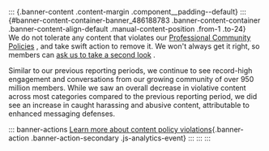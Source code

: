 ::: {.banner-content .content-margin .component__padding--default}
::: {#banner-content-container-banner_486188783 .banner-content-container .banner-content-align-default .manual-content-position .from-1 .to-24}
\
We do not tolerate any content that violates our [Professional Community
Policies](https://www.linkedin.com/legal/professional-community-policies)
, and take swift action to remove it. We won't always get it right, so
members can [ask us to take a second
look](https://www.linkedin.com/help/linkedin/answer/82934) .

Similar to our previous reporting periods, we continue to see
record-high engagement and conversations from our growing community of
over 950 million members. While we saw an overall decrease in violative
content across most categories compared to the previous reporting
period, we did see an increase in caught harassing and abusive content,
attributable to enhanced messaging defenses.

::: banner-actions
[Learn more about content policy
violations](https://www.linkedin.com/legal/professional-community-policies){.banner-action
.banner-action-secondary .js-analytics-event}
:::
:::
:::
